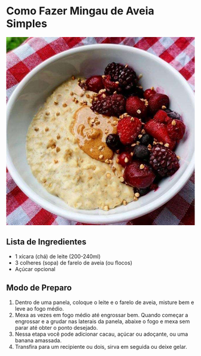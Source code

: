 # Como Fazer Mingau de Aveia Simples

  ![mingau de aveia](imagens\Mingau-com-Farinha-de-Aveia.jpg)

## Lista de Ingredientes

- 1 xícara (chá) de leite (200-240ml) 
- 3 colheres (sopa) de farelo de aveia (ou flocos) 
- Açúcar opcional

## Modo de Preparo

1. Dentro de uma panela, coloque o leite e o farelo de aveia, misture bem e leve ao fogo médio.
2. Mexa as vezes em fogo médio até engrossar bem. Quando começar a engrossar e a grudar nas laterais da panela, abaixe o fogo e mexa sem parar até obter o ponto desejado.
3. Nessa etapa você pode adicionar cacau, açúcar ou adoçante, ou uma banana amassada.
4. Transfira para um recipiente ou dois, sirva em seguida ou deixe gelar.
